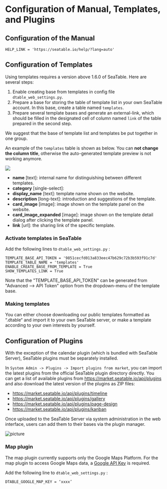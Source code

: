 # Configuration of Manual, Templates, and Plugins

## Configuration of the Manual 

```
HELP_LINK = 'https://seatable.io/help/?lang=auto'

```

## Configuration of Templates

Using templates requires a version above 1.6.0 of SeaTable.  Here are several steps:

1. Enable creating base from templates in config file `dtable_web_settings.py`.
2. Prepare a base for storing the table of template list in your own SeaTable account. In this base, create a table named `templates`.
3. Prepare several template bases and generate an external-link, which should be filled in the designated cell of column named `link` of the table prepared in the second step.

We suggest that the base of template list and templates be put together in one group.

An example of the `templates` table is shown as below. You can **not change the column title**, otherwise the auto-generated template preview is not working anymore.

![](../images/auto-upload/image-1609905818016.png)

* **name** [text]: internal name for distinguishing between different templates.
* **category** [single-select]: 
* **display_name** [text]: template name shown on the website.
* **description** [long-text]: introduction and suggestions of the template.
* **card_image** [image]: image shown on the template panel on the website.
* **card_image_expanded** [image]: image shown on the template detail dialog after clicking the template panel.
* **link** [url]: the sharing link of the specific template.

### Activate templates in SeaTable

Add the following lines to `dtable_web_settings.py` :

```
TEMPLATE_BASE_API_TOKEN = '9851cecfd013a833eec47b629c72b3b593f91c7d'  
TEMPLATE_TABLE_NAME = 'templates'
ENABLE_CREATE_BASE_FROM_TEMPLATE = True
SHOW_TEMPLATES_LINK = True

```

Note that the "TEMPLATE_BASE_API_TOKEN" can be generated from "Advanced --> API Token" option from the dropdown-menu of the template base.

### Making templates

You can either choose downloading our public templates formatted as “.dtable“ and import it to your own SeaTable server, or make a template according to your own interests by yourself. 

## Configuration of Plugins

With the exception of the calendar plugin (which is bundled with SeaTable Server), SeaTable plugins must be separately installed.

In `System Admin -> Plugins -> Import plugins from market`, you can import the latest plugins from the official SeaTable plugin directory directly. You can get a list of available plugins from <https://market.seatable.io/api/plugins> and also download the latest version of the plugins as ZIP files:

- <https://market.seatable.io/api/plugins/timeline>
- <https://market.seatable.io/api/plugins/gallery>
- <https://market.seatable.io/api/plugins/page-design>
- <https://market.seatable.io/api/plugins/kanban>

Once uploaded to the SeaTable Server via system administration in the web interface, users can add them to their bases via the plugin manager.

![picture](https://user-images.githubusercontent.com/41058728/121181052-e0924f80-c861-11eb-930a-e0e13d6ea31e.png)


### Map plugin
The map plugin currently supports only the Google Maps Platform. For the map plugin to access Google Maps data, a <a href="https://developers.google.com/maps/documentation/javascript/get-api-key?hl=de">Google API Key</a> is required.

Add the following line to `dtable_web_settings.py` :

````
DTABLE_GOOGLE_MAP_KEY = ‘xxxx’ 
````


